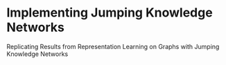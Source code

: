 # Implementing Jumping Knowledge Networks
Replicating Results from Representation Learning on Graphs with Jumping Knowledge Networks
